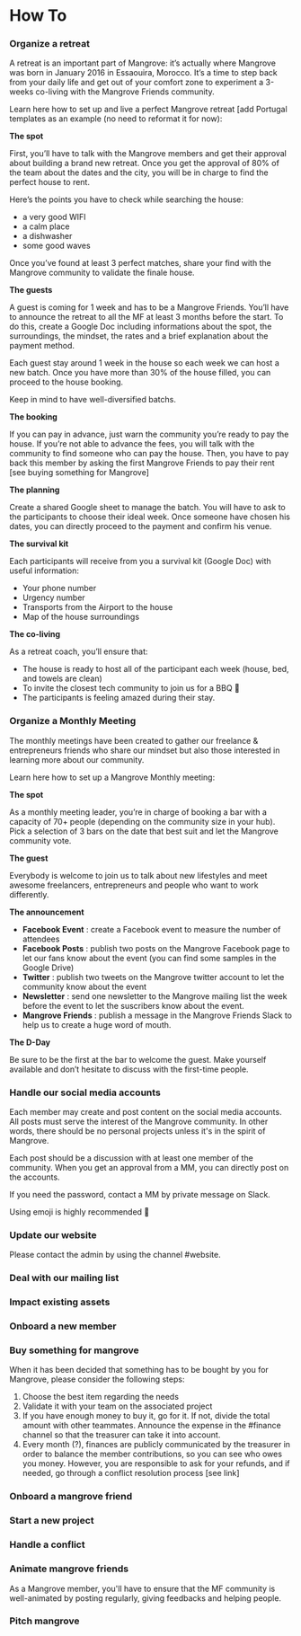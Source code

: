 # How To

### Organize a retreat


A retreat is an important part of Mangrove: it’s actually where Mangrove was born in January 2016 in Essaouira, Morocco. It’s a time to step back from your daily life and get out of your comfort zone to experiment a 3-weeks co-living with the Mangrove Friends community.

Learn here how to set up and live a perfect Mangrove retreat [add Portugal templates as an example (no need to reformat it for now):


**The spot**

First, you’ll have to talk with the Mangrove members and get their approval about building a brand new retreat. Once you get the approval of 80% of the team about the dates and the city, you will be in charge to find the perfect house to rent.

Here’s the points you have to check while searching the house:
- a very good WIFI
- a calm place
- a dishwasher
- some good waves 

Once you’ve found at least 3 perfect matches, share your find with the Mangrove community to validate the finale house.

**The guests**

A guest is coming for 1 week and has to be a Mangrove Friends. You’ll have to announce the retreat to all the MF at least 3 months before the start. To do this, create a Google Doc including informations about the spot, the surroundings, the mindset, the rates and a brief explanation about the payment method. 

Each guest stay around 1 week in the house so each week we can host a new batch. Once you have more than 30% of the house filled, you can proceed to the house booking. 

Keep in mind to have well-diversified batchs.

**The booking**

If you can pay in advance, just warn the community you’re ready to pay the house. If you’re not able to advance the fees, you will talk with the community to find someone who can pay the house. Then, you have to pay back this member by asking the first Mangrove Friends to pay their rent [see buying something for Mangrove] 

**The planning**

Create a shared Google sheet to manage the batch. You will have to ask to the participants to choose their ideal week. Once someone have chosen his dates, you can directly proceed to the payment and confirm his venue.

**The survival kit**

Each participants will receive from you a survival kit (Google Doc) with useful information:
- Your phone number
- Urgency number
- Transports from the Airport to the house
- Map of the house surroundings

**The co-living**

As a retreat coach, you’ll ensure that: 
- The house is ready to host all of the participant each week (house, bed, and towels are clean)
- To invite the closest tech community to join us for a BBQ 🌭
- The participants is feeling amazed during their stay.


### Organize a Monthly Meeting

The monthly meetings have been created to gather our freelance & entrepreneurs friends who share our mindset but also those interested in learning more about our community.

Learn here how to set up a Mangrove Monthly meeting:

**The spot**

As a monthly meeting leader, you’re in charge of booking a bar with a capacity of 70+ people (depending on the community size in your hub). Pick a selection of 3 bars on the date that best suit and let the Mangrove community vote.

**The guest**

Everybody is welcome to join us to talk about new lifestyles and meet awesome freelancers, entrepreneurs and people who want to work differently. 

**The announcement**

- **Facebook Event** : create a Facebook event to measure the number of attendees
- **Facebook Posts** : publish two posts on the Mangrove Facebook page to let our fans know about the event (you can find some samples in the Google Drive)
- **Twitter** : publish two tweets on the Mangrove twitter account to let the community know about the event
- **Newsletter** : send one newsletter to the Mangrove mailing list the week before the event to let the suscribers know about the event.
- **Mangrove Friends** : publish a message in the Mangrove Friends Slack to help us to create a huge word of mouth.

**The D-Day**

Be sure to be the first at the bar to welcome the guest. Make yourself available and don’t hesitate to discuss with the first-time people. 


### Handle our social media accounts

Each member may create and post content on the social media accounts. All posts must serve the interest of the Mangrove community. In other words, there should be no personal projects unless it's in the spirit of Mangrove.

Each post should be a discussion with at least one member of the community. When you get an approval from a MM, you can directly post on the accounts. 

If you need the password, contact a MM by private message on Slack.

Using emoji is highly recommended 💙

### Update our website

Please contact the admin by using the channel #website.

### Deal with our mailing list


### Impact existing assets

### Onboard a new member

### Buy something for mangrove

When it has been decided that something has to be bought by you for Mangrove, please consider the following steps: 

1. Choose the best item regarding the needs
2. Validate it with your team on the associated project
3. If you have enough money to buy it, go for it. If not, divide the total amount with other teammates. Announce the expense in the #finance channel so that the treasurer can take it into account. 
4. Every month (?), finances are publicly communicated by the treasurer in order to balance the member contributions, so you can see who owes you money. However, you are responsible to ask for your refunds, and if needed, go through a conflict resolution process [see link]


### Onboard a mangrove friend

### Start a new project

### Handle a conflict

### Animate mangrove friends

As a Mangrove member, you'll have to ensure that the MF community is well-animated by posting regularly, giving feedbacks and helping people.

### Pitch mangrove













 



